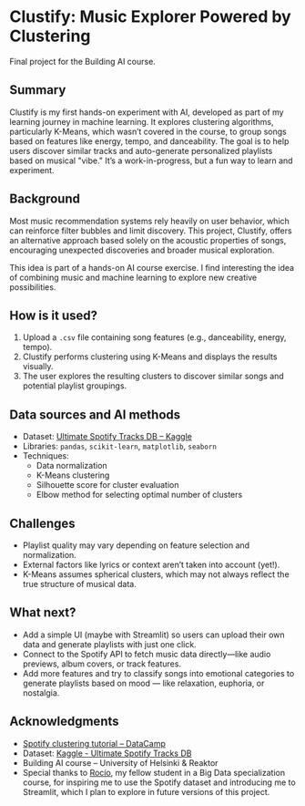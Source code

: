 <!-- This is the markdown template for the final project of the Building AI course, 
created by Reaktor Innovations and University of Helsinki. 
Copy the template, paste it to your GitHub README and edit! -->

# Clustify: Music Explorer Powered by Clustering

Final project for the Building AI course.

## Summary

Clustify is my first hands-on experiment with AI, developed as part of my learning journey in machine learning. It explores clustering algorithms, particularly K-Means, which wasn’t covered in the course, to group songs based on features like energy, tempo, and danceability. The goal is to help users discover similar tracks and auto-generate personalized playlists based on musical "vibe." It’s a work-in-progress, but a fun way to learn and experiment.


## Background

Most music recommendation systems rely heavily on user behavior, which can reinforce filter bubbles and limit discovery. This project, Clustify, offers an alternative approach based solely on the acoustic properties of songs, encouraging unexpected discoveries and broader musical exploration.

This idea is part of a hands-on AI course exercise. I find interesting the idea of combining music and machine learning to explore new creative possibilities.

## How is it used?

1. Upload a `.csv` file containing song features (e.g., danceability, energy, tempo).
2. Clustify performs clustering using K-Means and displays the results visually.
3. The user explores the resulting clusters to discover similar songs and potential playlist groupings.


## Data sources and AI methods

* Dataset: [Ultimate Spotify Tracks DB – Kaggle](https://www.kaggle.com/datasets/zaheenhamidani/ultimate-spotify-tracks-db)
* Libraries: `pandas`, `scikit-learn`, `matplotlib`, `seaborn`
* Techniques:
  * Data normalization
  * K-Means clustering
  * Silhouette score for cluster evaluation
  * Elbow method for selecting optimal number of clusters

## Challenges

* Playlist quality may vary depending on feature selection and normalization.
* External factors like lyrics or context aren’t taken into account (yet!).
* K-Means assumes spherical clusters, which may not always reflect the true structure of musical data.

## What next?

* Add a simple UI (maybe with Streamlit) so users can upload their own data and generate playlists with just one click.
* Connect to the Spotify API to fetch music data directly—like audio previews, album covers, or track features.
* Add more features and try to classify songs into emotional categories to generate playlists based on mood — like relaxation, euphoria, or nostalgia.


## Acknowledgments

* [Spotify clustering tutorial – DataCamp](https://www.datacamp.com/tutorial/k-means-clustering-python)
* Dataset: [Kaggle - Ultimate Spotify Tracks DB](https://www.kaggle.com/datasets/zaheenhamidani/ultimate-spotify-tracks-db)
* Building AI course – University of Helsinki & Reaktor
* Special thanks to [Rocío](https://github.com/romodb), my fellow student in a Big Data specialization course, for inspiring me to use the Spotify dataset and introducing me to Streamlit, which I plan to explore in future versions of this project.



